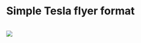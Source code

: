 <h1>Simple Tesla flyer format</h1>
</br>

<img src="https://github.com/Foebry/Syntra/frontend/designs/Sporza/%Bassets/task.png"/>
